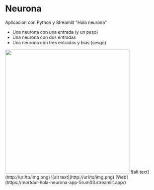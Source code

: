 # Neurona
Aplicación con Python y Streamlit "Hola neurona"
*   Una neurona con una entrada (y un peso)
*   Una neurona con dos entradas
*   Una neurona con tres entradas y bias (sesgo)
<img width="400px" src="https://drive.google.com/uc?/id=1eA_lxC37CElCaRiesQnONw3mV9cu9CNE">
![alt text](http://url/to/img.png)
![alt text](http://url/to/img.png)
[Web](https://mortdur-hola-neurona-app-5rum03.streamlit.app/)
